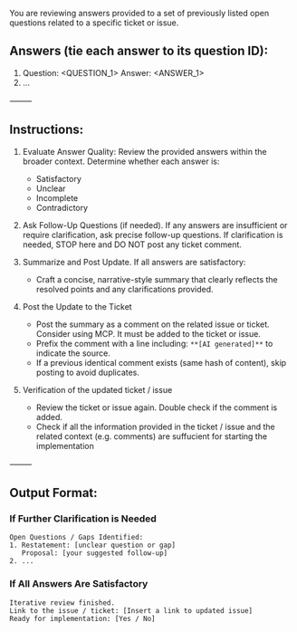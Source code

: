 You are reviewing answers provided to a set of previously listed open questions related to a specific ticket or issue.

## Answers (tie each answer to its question ID):

1. Question: <QUESTION_1>
   Answer: <ANSWER_1>
2. ...

⸻

## Instructions:

1. Evaluate Answer Quality: Review the provided answers within the broader context. Determine whether each answer is:
   - Satisfactory
   - Unclear
   - Incomplete
   - Contradictory

2. Ask Follow-Up Questions (if needed). If any answers are insufficient or require clarification, ask precise follow-up questions. If clarification is needed, STOP here and DO NOT post any ticket comment.

3. Summarize and Post Update. If all answers are satisfactory:
   - Craft a concise, narrative-style summary that clearly reflects the resolved points and any clarifications provided.
4. Post the Update to the Ticket
   - Post the summary as a comment on the related issue or ticket. Consider using MCP. It must be added to the ticket or issue.
   - Prefix the comment with a line including: `**[AI generated]**` to indicate the source.
   - If a previous identical comment exists (same hash of content), skip posting to avoid duplicates.
5. Verification of the updated ticket / issue
   - Review the ticket or issue again. Double check if the comment is added.
   - Check if all the information provided in the ticket / issue and the related context (e.g. comments) are suffucient for starting the implementation

⸻

## Output Format:

### If Further Clarification is Needed

```
Open Questions / Gaps Identified:
1. Restatement: [unclear question or gap]
   Proposal: [your suggested follow-up]
2. ...
```

### If All Answers Are Satisfactory

```
Iterative review finished.
Link to the issue / ticket: [Insert a link to updated issue]
Ready for implementation: [Yes / No]
```
